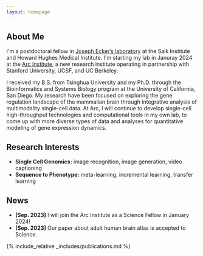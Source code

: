 ```yaml
---
layout: homepage
---
```


## About Me

I'm a postdoctoral fellow in [Joseph Ecker’s laboratory](https://ecker.salk.edu) at the Salk Institute and Howard Hughes Medical Institute. I'm starting my lab in Januray 2024 at the [Arc Institute](https://arcinstitute.org/), a new research institute operating in partnership with Stanford University, UCSF, and UC Berkeley.  
  
I received my B.S. from Tsinghua University and my Ph.D. through the Bioinformatics and Systems Biology program at the University of California, San Diego. My research have been focused on exploring the gene regulation landscape of the mammalian brain through integrative analysis of multimodality single-cell data. At Arc, I will continue to develop single-cell high-throughput technologies and computational tools in my own lab, to come up with more diverse types of data and analyses for quantitative modeling of gene expression dynamics.

## Research Interests

- **Single Cell Genomics:** image recognition, image generation, video captioning
- **Sequence to Phenotype:** meta-learning, incremental learning, transfer learning

## News

- **[Sep. 2023]** I will join the Arc Institute as a Science Fellow in January 2024!
- **[Sep. 2023]** Our paper about adult human brain atlas is accepted to Science.

{% include_relative _includes/publications.md %}

